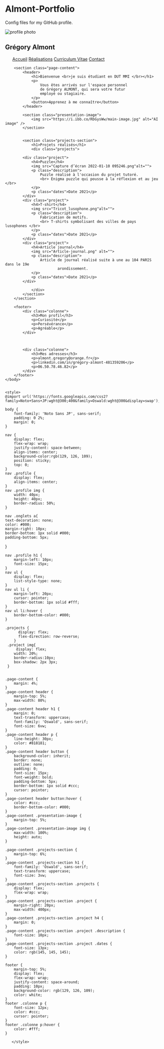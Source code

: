 # Almont-Portfolio
Config files for my GitHub profile.
<html lang="fr">
	<head>
		<meta charset="UTF-8" />
		<meta http-equiv="X-UA-Compatible" content="IE=edge" />
		<meta name="viewport" content="width=device-width, initial-scale=1.0" />
		<!--<link rel="stylesheet" href="Porfolio.css" />--->
		<title>
			 Portfolio 
		</title>
	</head>
	</head>
	<body>
		<nav>
			<div class="profile">
				<img src="PHOTO_CV.jpg" alt="profile photo" />
				<h1>Grégory Almont</h1>
			</div>
			<div class="onglets">
                <ul>
                    <a href="ALMONT Portfolio.html"> Accueil</a>
                    <a href="Réalisations.html"> Réalisations</a>
                    <a href="Curiculum vitae.html"> Curriculum Vitae</a>
                    <a href="Contacter.html"> Contact</li></a> 
                </ul>
            </div>
		</nav>

		<section class="page-content">
			<header>
				<h1>Bienvenue <br>je suis étudiant en DUT MMI </br></h1>
				<p>
					Vous êtes arrivés sur l'espace personnel
                    de Grégory ALMONT, qui sera votre futur
                    employé ou stagiaire.
				</p>
				<button>Apprenez à me connaître</button>
			</header>

			<section class="presentation-image">
				<img src="https://i.ibb.co/RbGysWw/main-image.jpg" alt="AI image" />
			</section>
           
           
            <section class="projects-section">
				<h1>Projets réalisés</h1>
				<div class="projects">
					
            <div class="project">
                <h4>Puzzle</h4>
                <img src="Capture d’écran 2022-01-10 095246.png"alt=""> 
                <p class="description">
                    Puzzle réalisé à l'occasion du projet tutoré.
                    <br> Enigma puzzle qui pousse à la réflexion et au jeu </br>
                </p>
                <p class="dates">Date 2021</p>
            </div>
            <div class="project">
                <h4>T-shirt</h4>
                <img src="Tricot_lusophone.png"alt=""> 
                <p class="description">
                    Fabrication de motifs.
                    <br> T-shirts symbolisant des villes de pays lusophones </br>
                </p>
                <p class="dates">Date 2021</p>
            </div>
            <div class="project">
                <h4>Article journal</h4>
                <img src="Article-journal.png" alt="">  
                <p class="description">
                    Article de journal réalisé suite à une au 104 PARIS dans le 19e 
                            arondissement.
                </p>
                <p class="dates">Date 2021</p>
            </div>
         
				</div>
			</section>
		</section>

		<footer>
			<div class="colonne">
				<h3>Mon profil</h3>
				<p>Curiosité</p>
				<p>Persévérance</p>
				<p>Agréable</p>
			</div>

        
                
			<div class="colonne">
				<h3>Mes adresses</h3>
				<p>almont.gregory@orange.fr</p>
				<p>linkedin.com/in/grégory-almont-481359206</p>
                <p>06.50.78.46.82</p>
			</div>
		</footer>
	</body>


    <style>
    @import url('https://fonts.googleapis.com/css2?family=Noto+Sans+JP:wght@300;400&family=Oswald:wght@300&display=swap');

    body {
        font-family: 'Noto Sans JP', sans-serif;
        padding: 0 2%;
        margin: 0;
    }
    
    nav {
        display: flex;
        flex-wrap: wrap;
        justify-content: space-between;
        align-items: center;
        background-color:rgb(129, 126, 109);
        position: sticky;
        top: 0;
    }
    nav .profile {
        display: flex;
        align-items: center;
    }
    nav .profile img {
        width: 40px;
        height: 40px;
        border-radius: 50%;
    }

    nav .onglets a{
    text-decoration: none;
    color: #000;
    margin-right: 10px;
    border-bottom: 1px solid #000;
    padding-bottom: 5px;
} 

    nav .profile h1 {
        margin-left: 10px;
        font-size: 15px;
    }
    nav ul {
        display: flex;
        list-style-type: none;
    }
    nav ul li {
        margin-left: 20px;
        cursor: pointer;
        border-bottom: 1px solid #fff;
    }
    nav ul li:hover {
        border-bottom-color: #000;
    }

    .projects {
          display: flex;
          flex-direction: row-reverse;
        }
     .project img{
         display: flex;
        width: 20%;
        border-radius:10px;
        box-shadow: 2px 3px;
     }
      
    
    .page-content {
        margin: 4%;
    }
    .page-content header {
        margin-top: 5%;
        max-width: 80%;
    }
    .page-content header h1 {
        margin: 0;
        text-transform: uppercase;
        font-family: 'Oswald', sans-serif;
        font-size: 6vw;
    }
    .page-content header p {
        line-height: 30px;
        color: #818181;
    }
    .page-content header button {
        background-color: inherit;
        border: none;
        outline: none;
        padding: 0;
        font-size: 15px;
        font-weight: bold;
        padding-bottom: 5px;
        border-bottom: 1px solid #ccc;
        cursor: pointer;
    }
    .page-content header button:hover {
        color: #ccc;
        border-bottom-color: #000;
    }
    .page-content .presentation-image {
        margin-top: 5%;
    }
    .page-content .presentation-image img {
        max-width: 100%;
        height: auto;
    }
    
    .page-content .projects-section {
        margin-top: 6%;
    }
    .page-content .projects-section h1 {
        font-family: 'Oswald', sans-serif;
        text-transform: uppercase;
        font-size: 3vw;
    }
    .page-content .projects-section .projects {
        display: flex;
        flex-wrap: wrap;
    }
    .page-content .projects-section .project {
        margin-right: 20px;
        max-width: 400px;
    }
    .page-content .projects-section .project h4 {
        margin: 0;
    }
    .page-content .projects-section .project .description {
        font-size: 10px;
    }
    .page-content .projects-section .project .dates {
        font-size: 13px;
        color: rgb(145, 145, 145);
    }
    
    footer {
        margin-top: 5%;
        display: flex;
        flex-wrap: wrap;
        justify-content: space-around;
        padding: 10px;
        background-color: rgb(129, 126, 109);
        color: white;
    }
    footer .colonne p {
        font-size: 12px;
        color: #ccc;
        cursor: pointer;
    }
    footer .colonne p:hover {
        color: #fff;
    }
    
       </style>

    
